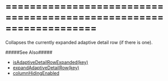 <!--**
/*-------------------------------------------
    Auto-generated file. Do not modify.
-------------------------------------------

**-->
===================================================================
===================================================================

<!--shortDescription-->
Collapses the currently expanded adaptive detail row (if there is one).
<!--/shortDescription-->

<!--fullDescription-->
#####See Also#####
- [isAdaptiveDetailRowExpanded(key)]({basewidgetpath}/Methods/#isAdaptiveDetailRowExpandedkey)
- [expandAdaptiveDetailRow(key)]({basewidgetpath}/Methods/#expandAdaptiveDetailRowkey)
- [columnHidingEnabled]({basewidgetpath}/Configuration/#columnHidingEnabled)
<!--/fullDescription-->